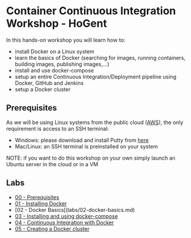 # Container Continuous Integration Workshop - HoGent

In this hands-on workshop you will learn how to:

* install Docker on a Linux system
* learn the basics of Docker (searching for images, running containers, building images, publishing images,...) 
* install and use docker-compose
* setup an entire Continuous Integration/Deployment pipeline using Docker, GitHub and Jenkins
* setup a Docker cluster

## Prerequisites

As we will be using Linux systems from the public cloud ([AWS](https://aws.amazon.com)), the only requirement is access to an SSH terminal:

* Windows: please download and install Putty from [here](http://www.chiark.greenend.org.uk/~sgtatham/putty/download.html)
* Mac/Linux: an SSH terminal is preinstalled on your system

NOTE: if you want to do this workshop on your own simply launch an Ubuntu server in the cloud or in a VM

## Labs

* [00 - Prerequisites](labs/00-prerequisites.md)
* [01 - Installing Docker](labs/01-installing-docker.md)
* [02 - Docker Basics[(labs/02-docker-basics.md)
* [03 - Installing and using docker-compose](labs/03-installing-and-using-docker-compose.md)
* [04 - Continuous Integration with Docker](labs/04-continuous-integration-with-docker.md)
* [05 - Creating a Docker cluster](labs/05-creating-a-docker-cluster.md)
